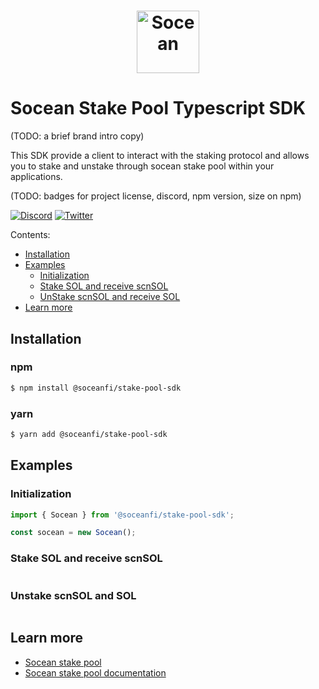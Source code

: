 # <p align="center"><a href="https://socean.fi/"><img src="https://raw.githubusercontent.com/lieuzhenghong/socean/master/src/frontend/socean-frontend/public/logos/horizontalLogo_black.png?token=GHSAT0AAAAAABNUAKFF3WQBV5FKGFXWMAZKYQLI6FQ" height="100" alt="Socean"></a>

# Socean Stake Pool Typescript SDK

(TODO: a brief brand intro copy)

This SDK provide a client to interact with the staking protocol and allows you to stake and unstake through socean stake pool within your applications.

(TODO: badges for project license, discord, npm version, size on npm)

[![Discord](https://img.shields.io/discord/852171430089981982?label=discord&style=plastic)](https://discord.com/invite/socean)
[![Twitter](https://img.shields.io/twitter/follow/soceanfinance?style=social)](https://twitter.com/SoceanFinance)

Contents:
- [Installation](#installation)
- [Examples](#examples)
   - [Initialization](#initialization)
   - [Stake SOL and receive scnSOL](#stake-sol-and-receive-scnsol)
   - [UnStake scnSOL and receive SOL](#unstake-scnsol-and-receive-sol)
- [Learn more](#learn-more)


## Installation
### npm
```bash
$ npm install @soceanfi/stake-pool-sdk
```

### yarn
```bash
$ yarn add @soceanfi/stake-pool-sdk
```

## Examples

### Initialization
```ts
import { Socean } from '@soceanfi/stake-pool-sdk';

const socean = new Socean();
```

### Stake SOL and receive scnSOL
```ts
```


### Unstake scnSOL and SOL
```ts
```


## Learn more
- [Socean stake pool](https://socean.fi)
- [Socean stake pool documentation](https://docs.socean.fi/)
